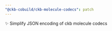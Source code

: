 ```yaml
---
"@ckb-cobuild/ckb-molecule-codecs": patch
---
```


:sparkles: Simplify JSON encoding of ckb molecule codecs
